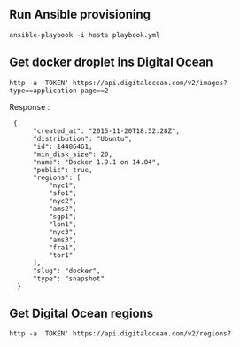 Run Ansible provisioning
------------------------

    ansible-playbook -i hosts playbook.yml

Get docker droplet ins Digital Ocean
------------------------------------

    http -a 'TOKEN' https://api.digitalocean.com/v2/images? type==application page==2

Response :

     {
          "created_at": "2015-11-20T18:52:28Z",
          "distribution": "Ubuntu",
          "id": 14486461,
          "min_disk_size": 20,
          "name": "Docker 1.9.1 on 14.04",
          "public": true,
          "regions": [
              "nyc1",
              "sfo1",
              "nyc2",
              "ams2",
              "sgp1",
              "lon1",
              "nyc3",
              "ams3",
              "fra1",
              "tor1"
          ],
          "slug": "docker",
          "type": "snapshot"
      }

Get Digital Ocean regions
------------------------------------

    http -a 'TOKEN' https://api.digitalocean.com/v2/regions?
